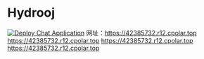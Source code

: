 # Hydrooj
[![Deploy Chat Application](https://github.com/zjx-kimi/Hydrooj/actions/workflows/deploy.yml/badge.svg)](https://github.com/zjx-kimi/Hydrooj/actions/workflows/deploy.yml)
网址：https://42385732.r12.cpolar.top
https://42385732.r12.cpolar.top
https://42385732.r12.cpolar.top
https://42385732.r12.cpolar.top
